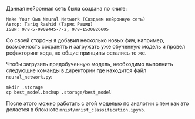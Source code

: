 Данная нейронная сеть была создана по книге:

```
Make Your Own Neural Network (Создаем нейронную сеть)
Автор: Tariq Rashid (Тарик Рашид)
ISBN: 978-5-9909445-7-2, 978-1530826605
```

Со своей стороны я добавил несколько новых фич, например, возможность сохранять и загружать уже обученную модель и провел рефакторинг кода, но общие принципы остались те же.

Чтобы загрузить предобученную модель, необходимо выполнить следующие команды в директории где находится файл `neural_network.py`:

```
mkdir .storage
cp best_model.backup .storage/best_model
```

После этого можно работать с этой моделью по аналогии с тем как это делается в блокноте `mnist/mnist_classification.ipynb`.
